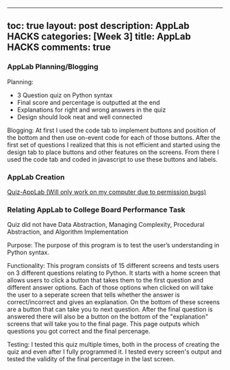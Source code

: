
---
toc: true
layout: post
description: AppLab HACKS
categories: [Week 3]
title: AppLab HACKS
comments: true
---

### AppLab Planning/Blogging 

Planning:
- 3 Question quiz on Python syntax
- Final score and percentage is outputted at the end
- Explanations for right and wrong answers in the quiz
- Design should look neat and well connected

Blogging:
At first I used the code tab to implement buttons and position of the bottom and then use on-event code for each of those buttons. After the first set of questions I realized that this is not efficient and started using the design tab to place buttons and other features on the screens. From there I used the code tab and coded in javascript to use these buttons and labels. 

### AppLab Creation

[Quiz-AppLab (Will only work on my computer due to permission bugs)](https://studio.code.org/projects/applab/yrwPro-CrNcHUNN8dMl2ptFtyLiGMMKfnJsrWg_sqjs)


### Relating AppLab to College Board Performance Task

Quiz did not have Data Abstraction, Managing Complexity, Procedural Abstraction, and Algorithm Implementation

Purpose: The purpose of this program is to test the user’s understanding in Python syntax.

Functionality:  This program consists of 15 different screens and tests users on 3 different questions relating to Python. It starts with a home screen that allows users to click a button that takes them to the first question and different answer options. Each of those options when clicked on will take the user  to a seperate screen that tells whether the answer is correct/incorrect and gives an explanation. On the bottom of these screens are a button that can take you to next question. After the final question is answered there will also be a button on the bottom of the "explanation" screens that will take you to the final page. This page outputs which questions you got correct and the final percenage.

Testing: I tested this quiz multiple times, both in the process of creating the quiz and even after I fully programmed it. I tested every screen's output and tested the validity of the final percentage in the last screen.

